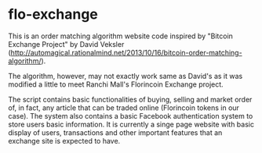 # flo-exchange

This is an order matching algorithm website code inspired by "Bitcoin Exchange Project" 
by David Veksler (http://automagical.rationalmind.net/2013/10/16/bitcoin-order-matching-algorithm/).

The algorithm, however, may not exactly work same as David's as it was modified a little to meet Ranchi Mall's 
Florincoin Exchange project.

The script contains basic functionalities of buying, selling and market order of, in fact, any article that can be traded online 
(Florincoin tokens in our case). The system also contains a basic Facebook authentication system to store users basic information. 
It is currently a singe page website with basic display of users, transactions and other important features that an exchange site 
is expected to have.




